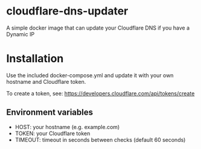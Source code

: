 # cloudflare-dns-updater

A simple docker image that can update your Cloudflare DNS if you have a Dynamic IP

# Installation

Use the included docker-compose.yml and update it with your own hostname and Cloudflare token.

To create a token, see: https://developers.cloudflare.com/api/tokens/create

## Environment variables

* HOST: your hostname (e.g. example.com)
* TOKEN: your Cloudflare token
* TIMEOUT: timeout in seconds between checks (default 60 seconds)
